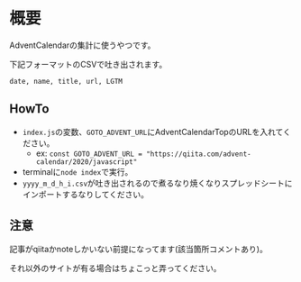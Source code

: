 # 概要

AdventCalendarの集計に使うやつです。

下記フォーマットのCSVで吐き出されます。

```csv
date, name, title, url, LGTM
```

## HowTo

* `index.js`の変数、`GOTO_ADVENT_URL`にAdventCalendarTopのURLを入れてください。
  * ex: `const GOTO_ADVENT_URL = "https://qiita.com/advent-calendar/2020/javascript"`
* terminalに`node index`で実行。
* `yyyy_m_d_h_i.csv`が吐き出されるので煮るなり焼くなりスプレッドシートにインポートするなりしてください。

## 注意
記事がqiitaかnoteしかいない前提になってます(該当箇所コメントあり)。

それ以外のサイトが有る場合はちょこっと弄ってください。
